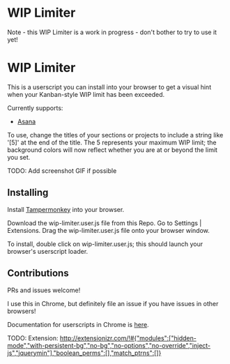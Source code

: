# WIP Limiter

Note - this WIP Limiter is a work in progress - don't bother to try to use it yet!

# WIP Limiter

This is a userscript you can install into your browser to get a visual
hint when your Kanban-style WIP limit has been exceeded.

Currently supports:

* [Asana](https://www.asana.com)

To use, change the titles of your sections or projects to include a
string like '[5]' at the end of the title.  The 5 represents your
maximum WIP limit; the background colors will now reflect whether you
are at or beyond the limit you set.

TODO: Add screenshot GIF if possible

## Installing

Install [Tampermonkey](https://tampermonkey.net/) into your browser.


Download the wip-limiter.user.js file from this Repo.  Go to Settings
| Extensions.  Drag the wip-limiter.user.js file onto your browser
window.

To install, double click on wip-limiter.user.js; this should launch
your browser's userscript loader.

## Contributions

PRs and issues welcome!

I use this in Chrome, but definitely file an issue if you have issues in other browsers!

Documentation for userscripts in Chrome
is
[here](https://www.chromium.org/developers/design-documents/user-scripts).

TODO: Extension: http://extensionizr.com/!#{"modules":["hidden-mode","with-persistent-bg","no-bg","no-options","no-override","inject-js","jquerymin"],"boolean_perms":[],"match_ptrns":[]}
